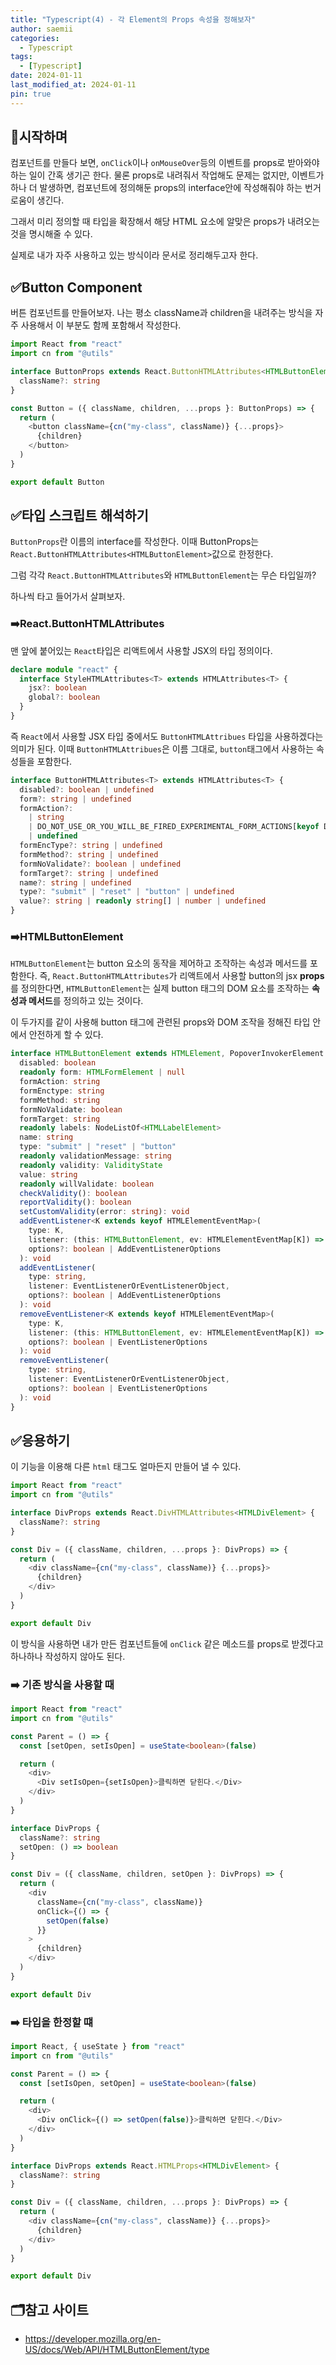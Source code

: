 ```yaml
---
title: "Typescript(4) - 각 Element의 Props 속성을 정해보자"
author: saemii
categories:
  - Typescript
tags:
  - [Typescript]
date: 2024-01-11
last_modified_at: 2024-01-11
pin: true
---
```


## 📌시작하며

컴포넌트를 만들다 보면, `onClick`이나 `onMouseOver`등의 이벤트를 props로 받아와야 하는 일이 간혹 생기곤 한다. 물론 props로 내려줘서 작업해도 문제는 없지만, 이벤트가 하나 더 발생하면, 컴포넌트에 정의해둔 props의 interface안에 작성해줘야 하는 번거로움이 생긴다.

그래서 미리 정의할 때 타입을 확장해서 해당 HTML 요소에 알맞은 props가 내려오는 것을 명시해줄 수 있다.

실제로 내가 자주 사용하고 있는 방식이라 문서로 정리해두고자 한다.

## ✅Button Component

버튼 컴포넌트를 만들어보자.
나는 평소 className과 children을 내려주는 방식을 자주 사용해서 이 부분도 함께 포함해서 작성한다.

```typescript
import React from "react"
import cn from "@utils"

interface ButtonProps extends React.ButtonHTMLAttributes<HTMLButtonElement> {
  className?: string
}

const Button = ({ className, children, ...props }: ButtonProps) => {
  return (
    <button className={cn("my-class", className)} {...props}>
      {children}
    </button>
  )
}

export default Button
```

## ✅타입 스크립트 해석하기

`ButtonProps`란 이름의 interface를 작성한다. 이때 ButtonProps는 `React.ButtonHTMLAttributes<HTMLButtonElement>`값으로 한정한다.

그럼 각각 `React.ButtonHTMLAttributes`와 `HTMLButtonElement`는 무슨 타입일까?

하나씩 타고 들어가서 살펴보자.

### ➡️React.ButtonHTMLAttributes

맨 앞에 붙어있는 `React`타입은 리액트에서 사용할 JSX의 타입 정의이다.

```typescript
declare module "react" {
  interface StyleHTMLAttributes<T> extends HTMLAttributes<T> {
    jsx?: boolean
    global?: boolean
  }
}
```

즉 `React`에서 사용할 JSX 타입 중에서도 `ButtonHTMLAttribues` 타입을 사용하겠다는 의미가 된다.
이때 `ButtonHTMLAttribues`은 이름 그대로, `button`태그에서 사용하는 속성들을 포함한다.

```typescript
interface ButtonHTMLAttributes<T> extends HTMLAttributes<T> {
  disabled?: boolean | undefined
  form?: string | undefined
  formAction?:
    | string
    | DO_NOT_USE_OR_YOU_WILL_BE_FIRED_EXPERIMENTAL_FORM_ACTIONS[keyof DO_NOT_USE_OR_YOU_WILL_BE_FIRED_EXPERIMENTAL_FORM_ACTIONS]
    | undefined
  formEncType?: string | undefined
  formMethod?: string | undefined
  formNoValidate?: boolean | undefined
  formTarget?: string | undefined
  name?: string | undefined
  type?: "submit" | "reset" | "button" | undefined
  value?: string | readonly string[] | number | undefined
}
```

### ➡️HTMLButtonElement

`HTMLButtonElement`는 button 요소의 동작을 제어하고 조작하는 속성과 메서드를 포함한다. 즉, `React.ButtonHTMLAttributes`가 리액트에서 사용할 button의 jsx **props** 를 정의한다면, `HTMLButtonElement`는 실제 button 태그의 DOM 요소를 조작하는 **속성과 메서드**를 정의하고 있는 것이다.

이 두가지를 같이 사용해 button 태그에 관련된 props와 DOM 조작을 정해진 타입 안에서 안전하게 할 수 있다.

```typescript
interface HTMLButtonElement extends HTMLElement, PopoverInvokerElement {
  disabled: boolean
  readonly form: HTMLFormElement | null
  formAction: string
  formEnctype: string
  formMethod: string
  formNoValidate: boolean
  formTarget: string
  readonly labels: NodeListOf<HTMLLabelElement>
  name: string
  type: "submit" | "reset" | "button"
  readonly validationMessage: string
  readonly validity: ValidityState
  value: string
  readonly willValidate: boolean
  checkValidity(): boolean
  reportValidity(): boolean
  setCustomValidity(error: string): void
  addEventListener<K extends keyof HTMLElementEventMap>(
    type: K,
    listener: (this: HTMLButtonElement, ev: HTMLElementEventMap[K]) => any,
    options?: boolean | AddEventListenerOptions
  ): void
  addEventListener(
    type: string,
    listener: EventListenerOrEventListenerObject,
    options?: boolean | AddEventListenerOptions
  ): void
  removeEventListener<K extends keyof HTMLElementEventMap>(
    type: K,
    listener: (this: HTMLButtonElement, ev: HTMLElementEventMap[K]) => any,
    options?: boolean | EventListenerOptions
  ): void
  removeEventListener(
    type: string,
    listener: EventListenerOrEventListenerObject,
    options?: boolean | EventListenerOptions
  ): void
}
```

## ✅응용하기

이 기능을 이용해 다른 `html` 태그도 얼마든지 만들어 낼 수 있다.

```typescript
import React from "react"
import cn from "@utils"

interface DivProps extends React.DivHTMLAttributes<HTMLDivElement> {
  className?: string
}

const Div = ({ className, children, ...props }: DivProps) => {
  return (
    <div className={cn("my-class", className)} {...props}>
      {children}
    </div>
  )
}

export default Div
```

이 방식을 사용하면 내가 만든 컴포넌트들에 `onClick` 같은 메소드를 props로 받겠다고 하나하나 작성하지 않아도 된다.

### ➡️ 기존 방식을 사용할 때

```typescript
import React from "react"
import cn from "@utils"

const Parent = () => {
  const [setOpen, setIsOpen] = useState<boolean>(false)

  return (
    <div>
      <Div setIsOpen={setIsOpen}>클릭하면 닫힌다.</Div>
    </div>
  )
}

interface DivProps {
  className?: string
  setOpen: () => boolean
}

const Div = ({ className, children, setOpen }: DivProps) => {
  return (
    <div
      className={cn("my-class", className)}
      onClick={() => {
        setOpen(false)
      }}
    >
      {children}
    </div>
  )
}

export default Div
```

### ➡️ 타입을 한정할 떄

```typescript
import React, { useState } from "react"
import cn from "@utils"

const Parent = () => {
  const [setIsOpen, setOpen] = useState<boolean>(false)

  return (
    <div>
      <Div onClick={() => setOpen(false)}>클릭하면 닫힌다.</Div>
    </div>
  )
}

interface DivProps extends React.HTMLProps<HTMLDivElement> {
  className?: string
}

const Div = ({ className, children, ...props }: DivProps) => {
  return (
    <div className={cn("my-class", className)} {...props}>
      {children}
    </div>
  )
}

export default Div
```

## 🗂️참고 사이트

- <https://developer.mozilla.org/en-US/docs/Web/API/HTMLButtonElement/type>
